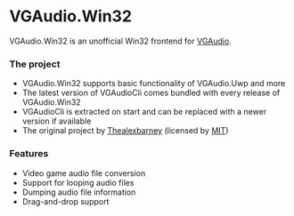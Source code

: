 # VGAudio.Win32
VGAudio.Win32 is an unofficial Win32 frontend for [VGAudio](https://github.com/Thealexbarney/VGAudio).

### The project
* VGAudio.Win32 supports basic functionality of VGAudio.Uwp and more
* The latest version of VGAudioCli comes bundled with every release of VGAudio.Win32
* VGAudioCli is extracted on start and can be replaced with a newer version if available
* The original project by [Thealexbarney](https://github.com/Thealexbarney) (licensed by [MIT](https://github.com/Thealexbarney/VGAudio/blob/master/LICENSE))

### Features
* Video game audio file conversion
* Support for looping audio files
* Dumping audio file information
* Drag-and-drop support
